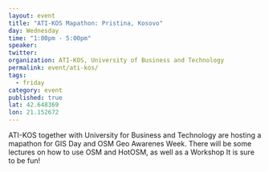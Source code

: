 ```yaml
---
layout: event
title: "ATI-KOS Mapathon: Pristina, Kosovo"
day: Wednesday
time: "1:00pm - 5:00pm"
speaker: 
twitter: 
organization: ATI-KOS, University of Business and Technology
permalink: event/ati-kos/
tags: 
  - friday
category: event
published: true
lat: 42.648369
lon: 21.152672
---
```


ATI-KOS together with University for Business and Technology are hosting a mapathon for GIS Day and OSM Geo Awarenes Week. There will be some lectures on how to use OSM and HotOSM, as well as a Workshop It is sure to be fun!



 
